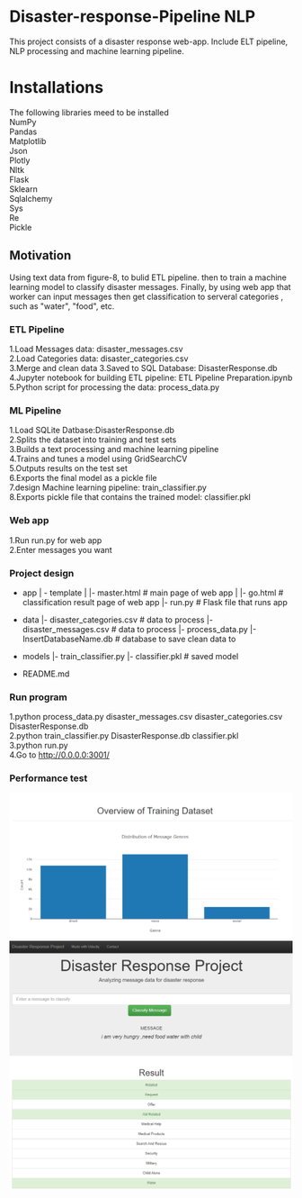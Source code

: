 # Disaster-response-Pipeline NLP
This project consists of a disaster response web-app. Include ELT pipeline, NLP processing and machine learning pipeline. 
# Installations 
 The following libraries meed to be installed  
NumPy                        
Pandas                            
Matplotlib                                   
Json                     
Plotly                                                                                                            
Nltk                             
Flask                     
Sklearn                     
Sqlalchemy                                
Sys                           
Re                         
Pickle                                  
## Motivation
 Using text data from figure-8, to bulid ETL pipeline. then to train a machine learning model to classify disaster messages. Finally, by using web app that worker can input messages then get classification to serveral categories , such as "water", "food", etc.  
  
### ETL Pipeline       
1.Load Messages data: disaster_messages.csv      
2.Load Categories data: disaster_categories.csv   
3.Merge and clean data
3.Saved to SQL Database: DisasterResponse.db      
4.Jupyter notebook for building ETL pipeline: ETL Pipeline Preparation.ipynb     
5.Python script for processing the data: process_data.py         


### ML Pipeline
1.Load SQLite Datbase:DisasterResponse.db        
2.Splits the dataset into training and test sets               
3.Builds a text processing and machine learning pipeline               
4.Trains and tunes a model using GridSearchCV                     
5.Outputs results on the test set                          
6.Exports the final model as a pickle file                               
7.design Machine learning pipeline: train_classifier.py                                               
8.Exports pickle file that contains the trained model: classifier.pkl                                                 

### Web app                                     
1.Run run.py for web app            
2.Enter messages you want                               

### Project design             
- app
| - template
| |- master.html # main page of web app 
| |- go.html  # classification result page of web app
|- run.py  # Flask file that runs app

- data
|- disaster_categories.csv  # data to process 
|- disaster_messages.csv  # data to process
|- process_data.py
|- InsertDatabaseName.db   # database to save clean data to

- models
|- train_classifier.py
|- classifier.pkl  # saved model 

- README.md         

### Run program                          
1.python process_data.py disaster_messages.csv disaster_categories.csv DisasterResponse.db                         
2.python train_classifier.py DisasterResponse.db classifier.pkl                               
3.python run.py                          
4.Go to http://0.0.0.0:3001/ 

### Performance test       

![image](https://github.com/more8722/disaster-response-NLP/blob/master/message%20distribution.PNG)           
![image](https://github.com/more8722/disaster-response-NLP/blob/master/message.PNG)

